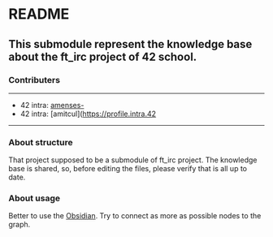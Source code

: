 # README

## This submodule represent the knowledge base about the ft_irc project of 42 school.

### Contributers
---
- 42 intra: [amenses-](https://profile.intra.42.fr/users/amenses-)
- 42 intra: [amitcul](https://profile.intra.42

---

### About structure

That project supposed to be a submodule of ft_irc project.
The knowledge base is shared, so, before editing the files, please verify that is all up to date.


### About usage

Better to use the [Obsidian](https://obsidian.md/). Try to connect as more as possible nodes to the graph.
